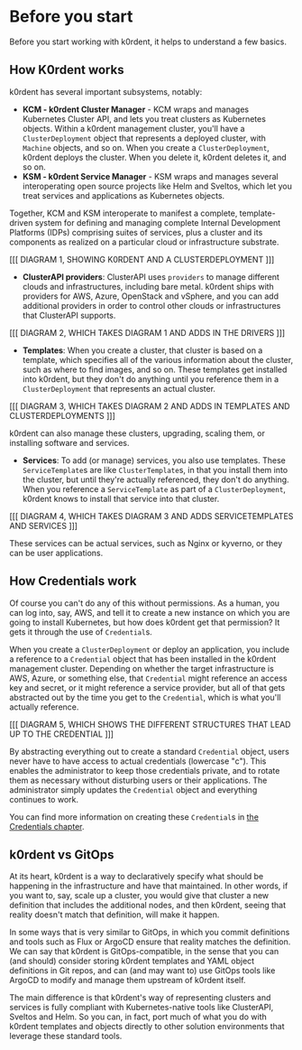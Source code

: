 # Before you start

Before you start working with k0rdent, it helps to understand a few basics.

## How K0rdent works

k0rdent has several important subsystems, notably:

* **KCM - k0rdent Cluster Manager** - KCM wraps and manages Kubernetes Cluster API, and lets you treat clusters as 
Kubernetes objects. Within a k0rdent management cluster, you'll have a `ClusterDeployment` object that 
represents a deployed cluster, with `Machine` objects, and so on. When you create a `ClusterDeployment`, 
k0rdent deploys the cluster. When you delete it, k0rdent deletes it, and so on.
* **KSM - k0rdent Service Manager** - KSM wraps and manages several interoperating open source projects like Helm and Sveltos, which let you treat services and applications as Kubernetes objects.

Together, KCM and KSM interoperate to manifest a complete, template-driven system for defining and managing complete Internal Development Platforms (IDPs) comprising suites of services, plus a cluster and its components as realized on a particular cloud or infrastructure substrate. 

[[[ DIAGRAM 1, SHOWING K0RDENT AND A CLUSTERDEPLOYMENT ]]]

* **ClusterAPI providers**: ClusterAPI uses `providers` to manage different clouds and infrastructures, including bare metal. k0rdent ships with providers for AWS, Azure, OpenStack and vSphere, and you can add additional providers in order to control other clouds or infrastructures that ClusterAPI supports.

[[[ DIAGRAM 2, WHICH TAKES DIAGRAM 1 AND ADDS IN THE DRIVERS ]]]

* **Templates**: When you create a cluster, that cluster is based on a template, which specifies all of the various information about
the cluster, such as where to find images, and so on. These templates get installed into k0rdent, but they don't do 
anything until you reference them in a `ClusterDeployment` that represents an actual cluster.

[[[ DIAGRAM 3, WHICH TAKES DIAGRAM 2 AND ADDS IN TEMPLATES AND CLUSTERDEPLOYMENTS ]]]

k0rdent can also manage these clusters, upgrading, scaling them, or installing software and services.

* **Services**: To add (or manage) services,
you also use templates. These `ServiceTemplate`s are like `ClusterTemplate`s, in that you install them into the cluster, but until
they're actually referenced, they don't do anything. When you reference a `ServiceTemplate` as part of a `ClusterDeployment`,
k0rdent knows to install that service into that cluster.

[[[ DIAGRAM 4, WHICH TAKES DIAGRAM 3 AND ADDS SERVICETEMPLATES AND SERVICES ]]]

These services can be actual services, such as Nginx or kyverno, or they can be user applications.

## How Credentials work

Of course you can't do any of this without permissions. As a human, you can log into, say, AWS, and tell it to create a new
instance on which you are going to install Kubernetes, but how does k0rdent get that permission? It gets it through the use of 
`Credential`s. 

When you create a `ClusterDeployment` or deploy an application, you include a reference to a `Credential` object that has been
installed in the k0rdent management cluster. Depending on whether the target infrastructure is AWS, Azure, or something else, that
`Credential` might reference an access key and secret, or it might reference a service provider, but all of that gets abstracted
out by the time you get to the `Credential`, which is what you'll actually reference.

[[[ DIAGRAM 5, WHICH SHOWS THE DIFFERENT STRUCTURES THAT LEAD UP TO THE CREDENTIAL ]]]

By abstracting everything out to create a standard `Credential` object, users never have to have access to actual credentials (lowercase "c").
This enables the administrator to keep those credentials private, and to rotate them as necessary without disturbing users or
their applications. The administrator simply updates the `Credential` object and everything continues to work.

You can find more information on creating these `Credential`s in [the Credentials chapter](admin-credentials.md).

## k0rdent vs GitOps

At its heart, k0rdent is a way to declaratively specify what should be happening in the infrastructure and
have that maintained. In other words, if you want to, say, scale up a cluster, you would give that cluster a new
definition that includes the additional nodes, and then k0rdent, seeing that reality doesn't match that definition, 
will make it happen.

In some ways that is very similar to GitOps, in which you commit definitions and tools such as Flux or ArgoCD 
ensure that reality matches the definition. We can say that k0rdent is GitOps-compatible, in the sense that you can (and should) consider storing k0rdent templates and YAML object definitions in Git repos, and can (and may want to) use GitOps tools like ArgoCD to modify and manage them upstream of k0rdent itself.

The main difference is that k0rdent's way of representing clusters and services is fully compliant with Kubernetes-native tools like ClusterAPI, Sveltos and Helm. So you can, in fact, port much of what you do with k0rdent templates and objects directly to other solution environments that leverage these standard tools.
